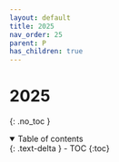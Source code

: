 ```yaml
---
layout: default
title: 2025
nav_order: 25
parent: P
has_children: true
---
```


# 2025
{: .no_toc }

<details open markdown="block">
  <summary>
    Table of contents
  </summary>
  {: .text-delta }
- TOC
{:toc}
</details>
<!------------------------------------ STEP ------------------------------------>